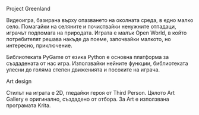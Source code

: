 Project Greenland

   Видеоигра, базирана върху опазването на околната среда, в едно малко село.
Помагайки на селяните и почиствайки ненужните отпадаци, играчът подпомага на природата.
Играта е малък Open World, в който потребителят решава накъде да поеме, започвайки малкото, но интересно, приключение. 

   Библиотеката PyGame от езика Python  е основна платформа за създадената от нас игра.
Използвайки нейните функции, библиотеката улесни до голяма степен движенията и посоките на играча.

Art design

   Стилът на играта е 2D, гледайки героя от Third Person.
Цялото Art Gallery е оригинално, създадено от отбора.
За Art е използвана програмата Krita.
   




